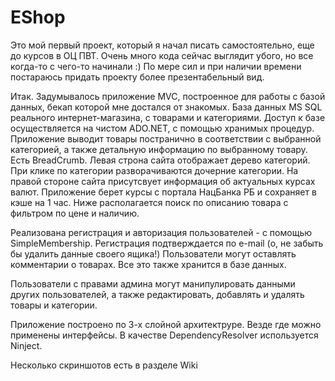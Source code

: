 # EShop
Это мой первый проект, который я начал писать самостоятельно, еще до курсов в ОЦ ПВТ.
Очень много кода сейчас выглядит убого, но все когда-то с чего-то начинали :)
По мере сил и при наличии времени постараюсь придать проекту более презентабельный вид. 

Итак.
Задумывалось приложение MVC, построенное для работы с базой данных, бекап которой мне достался от знакомых.
База данных MS SQL реального интернет-магазина, с товарами и категориями.
Доступ к базе осуществляется на чистом ADO.NET, с помощью хранимых процедур.
Приложение выводит товары постранично в соответствии с выбранной категорией, а также детальную информацию по выбранному товару.
Есть BreadCrumb.
Левая строна сайта отображает дерево категорий.
При клике по категории разворачиваются дочерние категории.
На правой стороне сайта присутсвует информация об актуальных курсах валют.
Приложение берет курсы с портала НацБанка РБ и сохраняет в кэше на 1 час.
Ниже располагается поиск по описанию товара с фильтром по цене и наличию.

Реализована регистрация и авторизация пользователей - с помощью SimpleMembership.
Регистрация подтверждается по e-mail (о, не забыть бы удалить данные своего ящика!)
Пользователи могут оставлять комментарии о товарах.
Все это также хранится в базе данных.

Пользователи с правами админа могут манипулировать данными других пользователей, а также
редактировать, добавлять и удалять товары и категории.

Приложение построено по 3-х слойной архитектруре.
Везде где можно применены интерфейсы.
В качестве DependencyResolver используется Ninject.

Несколько скриншотов есть в разделе Wiki
